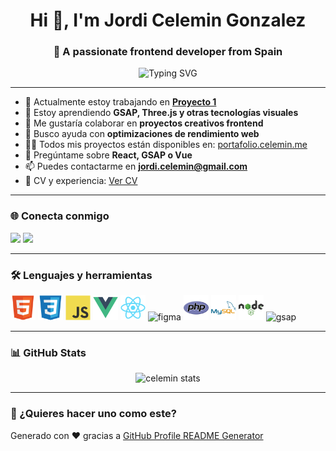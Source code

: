 <!-- Encabezado animado -->
<h1 align="center">Hi 👋, I'm Jordi Celemin Gonzalez</h1>
<h3 align="center">🎨 A passionate frontend developer from Spain</h3>

<p align="center">
  <img src="https://readme-typing-svg.demolab.com?font=Fira+Code&size=22&pause=1000&center=true&vCenter=true&width=435&lines=Frontend+Developer+%F0%9F%92%BB;Apasionado+por+React+y+GSAP;Amante+de+la+animaci%C3%B3n+web+interactiva" alt="Typing SVG" />
</p>

---

- 🔭 Actualmente estoy trabajando en **[Proyecto 1](https://tu-proyecto.com)**  
- 🌱 Estoy aprendiendo **GSAP, Three.js y otras tecnologías visuales**  
- 👯 Me gustaría colaborar en **proyectos creativos frontend**  
- 🤝 Busco ayuda con **optimizaciones de rendimiento web**  
- 👨‍💻 Todos mis proyectos están disponibles en: [portafolio.celemin.me](http://portafolio.celemin.me)  
- 💬 Pregúntame sobre **React, GSAP o Vue**  
- 📫 Puedes contactarme en **jordi.celemin@gmail.com**  
- 📄 CV y experiencia: [Ver CV](https://tucv-link.com)

---

### 🌐 Conecta conmigo
<p align="left">
  <a href="https://portafolio.celemin.me" target="_blank"><img src="https://img.shields.io/badge/Web-Visit-blue?style=for-the-badge&logo=Firefox&logoColor=white" /></a>
  <a href="mailto:jordi.celemin@gmail.com"><img src="https://img.shields.io/badge/Email-Contact-red?style=for-the-badge&logo=Gmail&logoColor=white" /></a>
</p>

---

### 🛠️ Lenguajes y herramientas

<p align="left">
  <img src="https://raw.githubusercontent.com/devicons/devicon/master/icons/html5/html5-original.svg" alt="html5" width="40" height="40"/>
  <img src="https://raw.githubusercontent.com/devicons/devicon/master/icons/css3/css3-original.svg" alt="css3" width="40" height="40"/>
  <img src="https://raw.githubusercontent.com/devicons/devicon/master/icons/javascript/javascript-original.svg" alt="javascript" width="40" height="40"/>
  <img src="https://raw.githubusercontent.com/devicons/devicon/master/icons/vuejs/vuejs-original.svg" alt="vuejs" width="40" height="40"/>
  <img src="https://raw.githubusercontent.com/devicons/devicon/master/icons/react/react-original.svg" alt="react" width="40" height="40"/>
  <img src="https://www.vectorlogo.zone/logos/figma/figma-icon.svg" alt="figma" width="40" height="40"/>
  <img src="https://raw.githubusercontent.com/devicons/devicon/master/icons/php/php-original.svg" alt="php" width="40" height="40"/>
  <img src="https://raw.githubusercontent.com/devicons/devicon/master/icons/mysql/mysql-original-wordmark.svg" alt="mysql" width="40" height="40"/>
  <img src="https://raw.githubusercontent.com/devicons/devicon/master/icons/nodejs/nodejs-original-wordmark.svg" alt="nodejs" width="40" height="40"/>
  <img src="https://raw.githubusercontent.com/devicons/devicon/master/icons/gsap/gsap-original.svg" alt="gsap" width="40" height="40"/>
</p>

---

### 📊 GitHub Stats
<p align="center">
  <img src="https://github-readme-stats.vercel.app/api?username=celemin&show_icons=true&theme=radical" alt="celemin stats"/>
</p>

---

### 🧠 ¿Quieres hacer uno como este?
Generado con ❤️ gracias a [GitHub Profile README Generator](https://rahuldkjain.github.io/gh-profile-readme-generator/)

